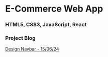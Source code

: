# E-Commerce Web App

### HTML5, CSS3, JavaScript, React


### Project Blog

[Design Navbar - 15/06/24](https://blog.naver.com/detol3953/223480690554)